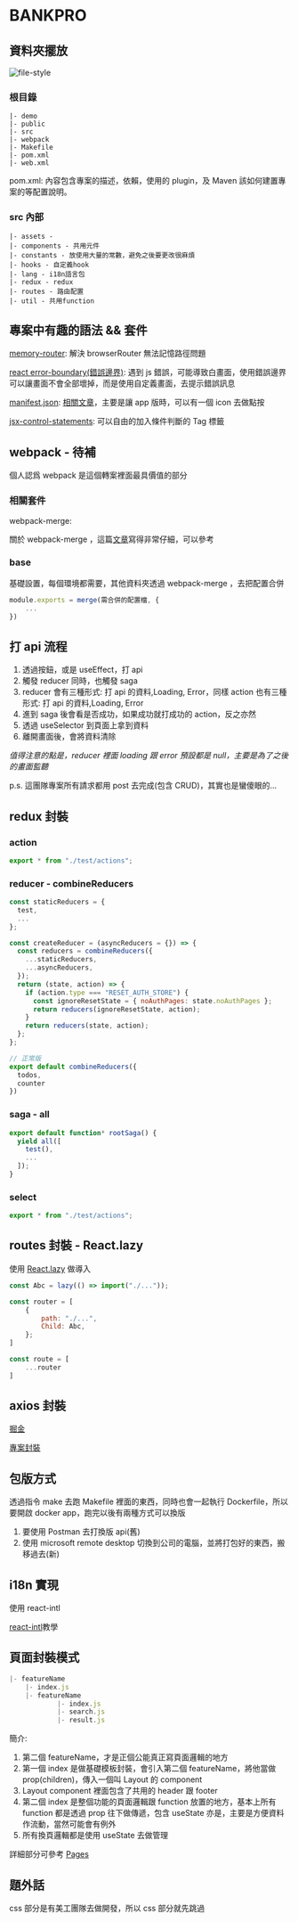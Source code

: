 # BANKPRO

## 資料夾擺放

![file-style](../../src/assets/image/%E6%88%AA%E5%9C%96%202022-07-27%20%E4%B8%8A%E5%8D%889.55.50.png)

### 根目錄

```
|- demo
|- public
|- src
|- webpack
|- Makefile
|- pom.xml
|- web.xml
```

pom.xml: 內容包含專案的描述，依賴，使用的 plugin，及 Maven 該如何建置專案的等配置說明。

### src 內部

```
|- assets -
|- components - 共用元件
|- constants - 放使用大量的常數，避免之後要更改很麻煩
|- hooks - 自定義hook
|- lang - i18n語言包
|- redux - redux
|- routes - 路由配置
|- util - 共用function
```

## 專案中有趣的語法 && 套件

[memory-router](https://reactrouter.com/docs/en/v6/routers/memory-router): 解決 browserRouter 無法記憶路徑問題

[react error-boundary(錯誤邊界)](https://zh-hant.reactjs.org/docs/error-boundaries.html): 遇到 js 錯誤，可能導致白畫面，使用錯誤邊界可以讓畫面不會全部壞掉，而是使用自定義畫面，去提示錯誤訊息

[manifest.json](https://developer.mozilla.org/zh-TW/docs/Mozilla/Add-ons/WebExtensions/manifest.json): [相關文章](https://www.letswrite.tw/pwa-manifest/)，主要是讓 app 版時，可以有一個 icon 去做點按

[jsx-control-statements](https://www.npmjs.com/package/babel-plugin-jsx-control-statements): 可以自由的加入條件判斷的 Tag 標籤

## webpack - 待補

個人認爲 webpack 是這個轉案裡面最具價值的部分

### 相關套件

webpack-merge:

關於 webpack-merge ，這篇[文章](https://awdr74100.github.io/2020-04-09-webpack-webpackmerge/)寫得非常仔細，可以參考

### base

基礎設置，每個環境都需要，其他資料夾透過 webpack-merge ，去把配置合併

```js
module.exports = merge(需合併的配置檔, {
    ...
})
```

## 打 api 流程

1. 透過按鈕，或是 useEffect，打 api
2. 觸發 reducer 同時，也觸發 saga
3. reducer 會有三種形式: 打 api 的資料,Loading, Error，同樣 action 也有三種形式: 打 api 的資料,Loading, Error
4. 進到 saga 後會看是否成功，如果成功就打成功的 action，反之亦然
5. 透過 useSelector 到頁面上拿到資料
6. 離開畫面後，會將資料清除

_值得注意的點是，reducer 裡面 loading 跟 error 預設都是 null，主要是為了之後的畫面監聽_

p.s. 這團隊專案所有請求都用 post 去完成(包含 CRUD)，其實也是蠻傻眼的...

## redux 封裝

### action

```js
export * from "./test/actions";
```

### reducer - combineReducers

```js
const staticReducers = {
  test,
  ...
};

const createReducer = (asyncReducers = {}) => {
  const reducers = combineReducers({
    ...staticReducers,
    ...asyncReducers,
  });
  return (state, action) => {
    if (action.type === "RESET_AUTH_STORE") {
      const ignoreResetState = { noAuthPages: state.noAuthPages };
      return reducers(ignoreResetState, action);
    }
    return reducers(state, action);
  };
};

// 正常版
export default combineReducers({
  todos,
  counter
})
```

### saga - all

```js
export default function* rootSaga() {
  yield all([
    test(),
    ...
  ]);
}
```

### select

```js
export * from "./test/actions";
```

## routes 封裝 - React.lazy

使用 [React.lazy](https://zh-hant.reactjs.org/docs/code-splitting.html) 做導入

```js
const Abc = lazy(() => import("./..."));

const router = [
    {
        path: "./...",
        Child: Abc,
    };
]

const route = [
    ...router
]
```

## axios 封裝

[掘金](https://zhuanlan.zhihu.com/p/136035219)

[專案封裝](https://github.com/janlin002/Job-Demo/tree/master/job/bankpro/axios)

## 包版方式

透過指令 make 去跑 Makefile 裡面的東西，同時也會一起執行 Dockerfile，所以要開啟 docker app，跑完以後有兩種方式可以換版

1. 要使用 Postman 去打換版 api(舊)
2. 使用 microsoft remote desktop 切換到公司的電腦，並將打包好的東西，搬移過去(新)

## i18n 實現

使用 react-intl

[react-intl](https://pjchender.dev/react/note-react-intl/)教學

## 頁面封裝模式

```js
|- featureName
    |- index.js
    |- featureName
            |- index.js
            |- search.js
            |- result.js
```

簡介:

1. 第二個 featureName，才是正個公能真正寫頁面邏輯的地方
2. 第一個 index 是做基礎模板封裝，會引入第二個 featureName，將他當做 prop(children)，傳入一個叫 Layout 的 component
3. Layout component 裡面包含了共用的 header 跟 footer
4. 第二個 index 是整個功能的頁面邏輯跟 function 放置的地方，基本上所有 function 都是透過 prop 往下做傳遞，包含 useState 亦是，主要是方便資料作流動，當然可能會有例外
5. 所有換頁邏輯都是使用 useState 去做管理

詳細部分可參考 [Pages](https://github.com/janlin002/Job-Demo/tree/master/job/bankpro/pages)

## 題外話

css 部分是有美工團隊去做開發，所以 css 部分就先跳過
